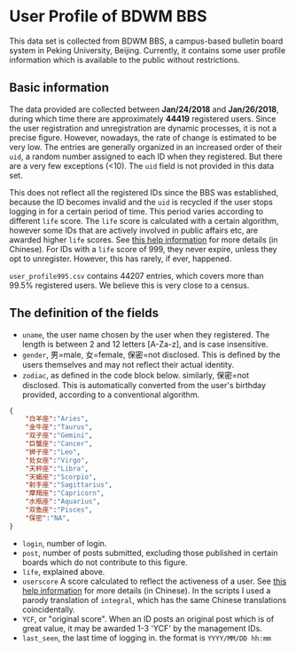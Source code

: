 # User Profile of BDWM BBS

This data set is collected from BDWM BBS, a campus-based bulletin board system in Peking University, Beijing. Currently, it contains some user profile information which is available to the public without restrictions.

## Basic information

The data provided are collected between **Jan/24/2018** and **Jan/26/2018**, during which time there are approximately **44419** registered users. Since the user registration and unregistration are dynamic processes, it is not a precise figure. However, nowadays, the rate of change is estimated to be very low. The entries are generally organized in an increased order of their `uid`, a random number assigned to each ID when they registered. But there are a very few exceptions (<10). The `uid` field is not provided in this data set.

This does not reflect all the registered IDs since the BBS was established, because the ID becomes invalid and the `uid` is recycled if the user stops logging in for a certain period of time. This period varies according to different `life` score. The `life` score is calculated with a certain algorithm, however some IDs that are actively involved in public affairs etc, are awarded higher `life` scores. See [this help information](https://bbs.pku.edu.cn/v2/help.php?cate=1) for more details (in Chinese). For IDs with a `life` score of 999, they never expire, unless they opt to unregister. However, this has rarely, if ever, happened.

`user_profile995.csv` contains 44207 entries, which covers more than 99.5% registered users. We believe this is very close to a census.

## The definition of the fields

* `uname`, the user name chosen by the user when they registered. The length is between 2 and 12 letters [A-Za-z], and is case insensitive.
* `gender`, 男=male, 女=female, 保密=not disclosed. This is defined by the users themselves and may not reflect their actual identity.
* `zodiac`, as defined in the code block below. similarly, 保密=not disclosed. This is automatically converted from the user's birthday provided, according to a conventional algorithm.

```json
{
    "白羊座":"Aries",
    "金牛座":"Taurus",
    "双子座":"Gemini",
    "巨蟹座":"Cancer",
    "狮子座":"Leo",
    "处女座":"Virgo",
    "天秤座":"Libra",
    "天蝎座":"Scorpio",
    "射手座":"Sagittarius",
    "摩羯座":"Capricorn",
    "水瓶座":"Aquarius",
    "双鱼座":"Pisces",
    "保密":"NA",
}
```

* `login`, number of login.
* `post`, number of posts submitted, excluding those published in certain boards which do not contribute to this figure.
* `life`, explained above.
* `userscore` A score calculated to reflect the activeness of a user. See [this help information](https://bbs.pku.edu.cn/v2/help.php?cate=1) for more details (in Chinese).  In the scripts I used a parody translation of `integral`, which has the same Chinese translations coincidentally.
* `YCF`, or "original score". When an ID posts an original post which is of great value, it may be awarded 1-3 'YCF' by the management IDs.
* `last_seen`, the last time of logging in. the format is `YYYY/MM/DD hh:mm`
